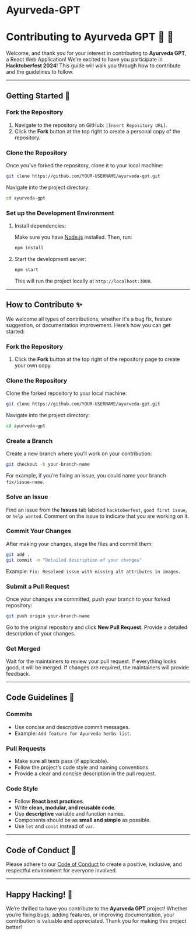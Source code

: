# Ayurveda-GPT

# Contributing to **Ayurveda GPT** :leaves: :green_heart:

Welcome, and thank you for your interest in contributing to **Ayurveda GPT**, a React Web Application! We’re excited to have you participate in **Hacktoberfest 2024**! This guide will walk you through how to contribute and the guidelines to follow.

---

## Getting Started :rocket:

### Fork the Repository

1. Navigate to the repository on GitHub: `[Insert Repository URL]`.
2. Click the **Fork** button at the top right to create a personal copy of the repository.

### Clone the Repository

Once you've forked the repository, clone it to your local machine:

```bash
git clone https://github.com/YOUR-USERNAME/ayurveda-gpt.git
```

Navigate into the project directory:

```bash
cd ayurveda-gpt
```

### Set up the Development Environment

1. Install dependencies:

   Make sure you have [Node.js](https://nodejs.org/en/) installed. Then, run:

   ```bash
   npm install
   ```

2. Start the development server:

   ```bash
   npm start
   ```

   This will run the project locally at `http://localhost:3000`.

---

## How to Contribute :sparkles:

We welcome all types of contributions, whether it's a bug fix, feature suggestion, or documentation improvement. Here’s how you can get started:

### Fork the Repository

1. Click the **Fork** button at the top right of the repository page to create your own copy.

### Clone the Repository

Clone the forked repository to your local machine:

```bash
git clone https://github.com/YOUR-USERNAME/ayurveda-gpt.git
```

Navigate into the project directory:

```bash
cd ayurveda-gpt
```

### Create a Branch

Create a new branch where you’ll work on your contribution:

```bash
git checkout -b your-branch-name
```

For example, if you’re fixing an issue, you could name your branch `fix/issue-name`.

### Solve an Issue

Find an issue from the **Issues** tab labeled `hacktoberfest`, `good first issue`, or `help wanted`. Comment on the issue to indicate that you are working on it.

### Commit Your Changes

After making your changes, stage the files and commit them:

```bash
git add .
git commit -m "Detailed description of your changes"
```

Example: `Fix: Resolved issue with missing alt attributes in images.`

### Submit a Pull Request

Once your changes are committed, push your branch to your forked repository:

```bash
git push origin your-branch-name
```

Go to the original repository and click **New Pull Request**. Provide a detailed description of your changes.

### Get Merged

Wait for the maintainers to review your pull request. If everything looks good, it will be merged. If changes are required, the maintainers will provide feedback.

---

## Code Guidelines :page_with_curl:

### Commits

- Use concise and descriptive commit messages.
- Example: `Add feature for Ayurveda herbs list`.

### Pull Requests

- Make sure all tests pass (if applicable).
- Follow the project’s code style and naming conventions.
- Provide a clear and concise description in the pull request.

### Code Style

- Follow **React best practices**.
- Write **clean, modular, and reusable code**.
- Use **descriptive** variable and function names.
- Components should be as **small and simple** as possible.
- Use `let` and `const` instead of `var`.

---

## Code of Conduct :handshake:

Please adhere to our [Code of Conduct](CODE_OF_CONDUCT.md) to create a positive, inclusive, and respectful environment for everyone involved.

---

## Happy Hacking! :tada:

We’re thrilled to have you contribute to the **Ayurveda GPT** project! Whether you’re fixing bugs, adding features, or improving documentation, your contribution is valuable and appreciated. Thank you for making this project better!
